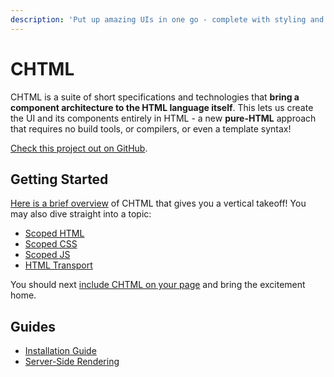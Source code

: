 ```yaml
---
description: 'Put up amazing UIs in one go - complete with styling and automatic functionality without leaving HTML!'
---
```


# CHTML
CHTML is a suite of short specifications and technologies that **bring a component architecture to the HTML language itself**. This lets us create the UI and its components entirely in HTML - a new **pure-HTML** approach that requires no build tools, or compilers, or even a template syntax!

[Check this project out on GitHub](https://github.com/web-native/chtml).

## Getting Started
[Here is a brief overview](/chtml/v060/specs/) of CHTML that gives you a vertical takeoff! You may also dive straight into a topic:
+ [Scoped HTML](/chtml/v060/specs/scoped-html/README.md)
+ [Scoped CSS](/chtml/v060/specs/scoped-css/README.md)
+ [Scoped JS](/chtml/v060/specs/scoped-js/README.md)
+ [HTML Transport](/chtml/v060/specs/html-transport/README.md)

You should next [include CHTML on your page](/chtml/v060/guide/installation.md) and bring the excitement home.

## Guides
+ [Installation Guide](/chtml/v060/guide/installation.md)
+ [Server-Side Rendering](/chtml/v060/guide/server-side-rendering.md)